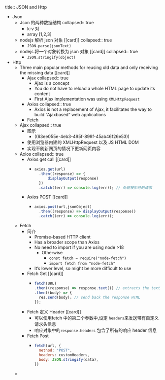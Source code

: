 title:: JSON and Http

- Json
	- Json 的两种数据结构
	  collapsed:: true
		- k-v 对
		- array [1,2,3]
	- nodejs 解析 json 对象 [[card]]
	  collapsed:: true
		- `JSON.parse(jsonText)`
	- nodejs 将一个对象转换为 json 对象 [[card]]
	  collapsed:: true
		- `JSON.stringify(object)`
- Http
	- Three main popular methods for reusing old data and  only receiving the missing data [[card]]
		- Ajax
		  collapsed:: true
			- Ajax is a concept
			- You do not have to reload a whole HTML page to update its content
			- First Ajax implementation was using `XMLHttpRequest`
		- Axios
		  collapsed:: true
			- Axios is not a replacement of Ajax, it facilitates the way to build “Ajaxbased” web applications
		- Fetch
	- Ajax
	  collapsed:: true
		- 图示
			- ((63ee055e-4eb3-495f-899f-45ab46f26e53))
		- 使用浏览器内建的 XMLHttpRequest 以及 JS  HTML DOM
		- 实现不刷新网页的情况下更新网页内容
	- Axios
	  collapsed:: true
		- Axios get call [[card]]
			- ```js
			  axios.get(url) 
			  	.then((response) => { 
			  		displayOutput(response) 
			  	}) 
			  	.catch((err) => console.log(err)); // 处理被拒绝的请求
			  ```
		- Axios POST [[card]]
			- ```js
			  axios.post(url,jsonObject)
			    .then((response) => displayOutput(response))
			    .catch((err) => console.log(err));
			  ```
	- Fetch
		- 简介
			- Promise-based HTTP client
			- Has a broader scope than Axios
			- No need to import if you are using node >18
				- Otherwise
					- `const fetch = require("node-fetch")`
					- `import fetch from "node-fetch"`
			- It’s lower level, so might be more difficult to use
		- Fetch Get [[card]]
			- ```js
			  fetch(URL)
			  .then((response) => response.text()) // extracts the text from the response
			  .then((body) => { 
			    res.send(body); // send back the response HTML
			  });
			  ```
		- Fetch 定义 Header [[card]]
			- 可以使用fetch 中的第二个参数中,设定 `headers`来发送带有自定义请求头信息
			- 响应对象中的`response.headers` 包含了所有的响应 header 信息
		- Fetch Post
			- ```js
			  fetch(url, {
			  	method: "POST",
			  	headers: customHeaders,
			  	body: JSON.stringify(data),
			  })
			  ```
	-